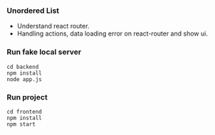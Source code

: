 ### Unordered List

- Understand react router.
- Handling actions, data loading error on react-router and show ui.

### Run fake local server

```
cd backend
npm install
node app.js
```

### Run project

```
cd frontend
npm install
npm start
```
